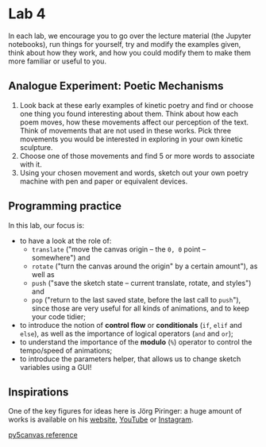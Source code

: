 # Lab 4

In each lab, we encourage you to go over the lecture material (the Jupyter notebooks), run things for yourself, try and modify the examples given, think about how they work, and how you could modify them to make them more familiar or useful to you.

## Analogue Experiment: Poetic Mechanisms

1. Look back at these early examples of kinetic poetry and find or choose one thing you found interesting about them. Think about how each poem moves, how these movements affect our perception of the text. Think of movements that are not used in these works. Pick three movements you would be interested in exploring in your own kinetic sculpture.
2. Choose one of those movements and find 5 or more words to associate with it.
3. Using your chosen movement and words, sketch out your own poetry machine with pen and paper or equivalent devices.

## Programming practice

In this lab, our focus is:
- to have a look at the role of:
  - `translate` ("move the canvas origin – the `0, 0` point – somewhere") and
  - `rotate` ("turn the canvas around the origin" by a certain amount"), as well as
  - `push` ("save the sketch state – current translate, rotate, and styles") and
  - `pop` ("return to the last saved state, before the last call to `push`"),  
  since those are very useful for all kinds of animations, and to keep your code tidier;
- to introduce the notion of **control flow** or **conditionals** (`if`, `elif` and `else`), as well as the importance of logical operators (`and` and `or`);
- to understand the importance of the **modulo** (`%`) operator to control the tempo/speed of animations;
- to introduce the parameters helper, that allows us to change sketch variables using a GUI!

## Inspirations

One of the key figures for ideas here is Jörg Piringer: a huge amount of works is available on his [website](https://joerg.piringer.net/), [YouTube](https://www.youtube.com/@joergpiringer) or [Instagram](https://www.instagram.com/jpiringer/).

[py5canvas reference](https://github.com/colormotor/py5canvas/tree/main/docs)
